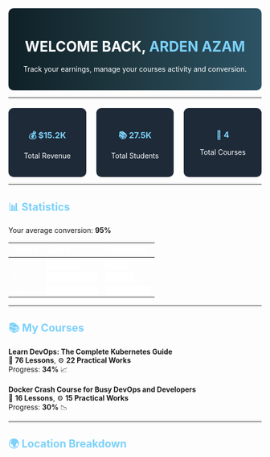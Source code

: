 <div align="center" style="background: linear-gradient(90deg, #0f2027, #203a43, #2c5364); color: white; padding: 20px; border-radius: 10px;">
  <h1>WELCOME BACK, <span style="color: #7cd1f9;">ARDEN AZAM</span></h1>
  <p>Track your earnings, manage your courses activity and conversion.</p>
</div>

---

<div align="center" style="display: flex; justify-content: center; gap: 20px; margin-top: 20px;">
  <div style="background: #1e2a38; color: white; padding: 20px; border-radius: 10px; width: 200px;">
    <h3 style="color: #7cd1f9;">💰 $15.2K</h3>
    <p>Total Revenue</p>
  </div>
  <div style="background: #1e2a38; color: white; padding: 20px; border-radius: 10px; width: 200px;">
    <h3 style="color: #7cd1f9;">📚 27.5K</h3>
    <p>Total Students</p>
  </div>
  <div style="background: #1e2a38; color: white; padding: 20px; border-radius: 10px; width: 200px;">
    <h3 style="color: #7cd1f9;">📘 4</h3>
    <p>Total Courses</p>
  </div>
</div>

---

<div>
  <h2 style="color: #7cd1f9;">📊 Statistics</h2>
  <p>Your average conversion: <strong>95%</strong></p>
  <table style="width: 100%; color: white; text-align: left;">
    <thead>
      <tr>
        <th>Period</th>
        <th>Views</th>
        <th>Purchases</th>
      </tr>
    </thead>
    <tbody>
      <tr>
        <td>14D</td>
        <td>██████</td>
        <td>████</td>
      </tr>
      <tr>
        <td>1M</td>
        <td>█████████</td>
        <td>█████</td>
      </tr>
      <tr>
        <td>3M</td>
        <td>█████████</td>
        <td>████████</td>
      </tr>
    </tbody>
  </table>
</div>

---

<div>
  <h2 style="color: #7cd1f9;">📚 My Courses</h2>
  <ul style="list-style: none; padding: 0;">
    <li>
      <strong>Learn DevOps: The Complete Kubernetes Guide</strong><br>
      🔑 <strong>76 Lessons</strong>, ⚙️ <strong>22 Practical Works</strong><br>
      Progress: <strong>34%</strong> 📈
    </li>
    <br>
    <li>
      <strong>Docker Crash Course for Busy DevOps and Developers</strong><br>
      🔑 <strong>16 Lessons</strong>, ⚙️ <strong>15 Practical Works</strong><br>
      Progress: <strong>30%</strong> 📉
    </li>
  </ul>
</div>

---

<div>
  <h2 style="color: #7cd1f9;">🌍 Location Breakdown</h2>
  <table style="width: 100%; color: white; text-align
